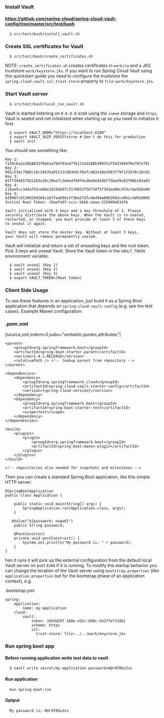 ### Install Vault

#### https://github.com/spring-cloud/spring-cloud-vault-config/tree/master/src/test/bash

```
  $ src/test/bash/install_vault.sh
```

### Create SSL certificates for Vault

```
  $ src/test/bash/create_certificates.sh
```

NOTE: `create_certificates.sh` creates certificates in `work/ca` and a JKS truststore `work/keystore.jks`. If you want to run Spring Cloud Vault using this quickstart guide you need to configure the truststore the `spring.cloud.vault.ssl.trust-store` property to `file:work/keystore.jks`.

### Start Vault server

```
  $ src/test/bash/local_run_vault.sh
```

Vault is started listening on `0.0.0.0:8200` using the `inmem` storage and
`https`.
Vault is sealed and not initialized when starting up
so you need to initialize it first.

```
  $ export VAULT_ADDR="https://localhost:8200"
  $ export VAULT_SKIP_VERIFY=true # Don't do this for production
  $ vault init
```

You should see something like:

```
Key 1: 7149c6a2e16b8833f6eb1e76df03e47f6113a3288b3093faf5033d44f0e70fe701
Key 2: 901c534c7988c18c20435a85213c683bdcf0efcd82e38e2893779f152978c18c02
Key 3: 03ff3948575b1165a20c20ee7c3e6edf04f4cdbe0e82dbff5be49c63f98bc03a03
Key 4: 216ae5cc3ddaf93ceb8e1d15bb9fc3176653f5b738f5f3d1ee00cd7dccbe926e04
Key 5: b2898fc8130929d569c1677ee69dc5f3be57d7c4b494a6062693ce0b1c4d93d805
Initial Root Token: 19aefa97-cccc-bbbb-aaaa-225940e63d76

Vault initialized with 5 keys and a key threshold of 3. Please
securely distribute the above keys. When the Vault is re-sealed,
restarted, or stopped, you must provide at least 3 of these keys
to unseal it again.

Vault does not store the master key. Without at least 3 keys,
your Vault will remain permanently sealed.
```

Vault will initialize and return a set of unsealing keys and the root token.
Pick 3 keys and unseal Vault. Store the Vault token in the `VAULT_TOKEN`
 environment variable.

```
  $ vault unseal (Key 1)
  $ vault unseal (Key 2)
  $ vault unseal (Key 3)
  $ export VAULT_TOKEN=(Root token)
```

### Client Side Usage

To use these features in an application, just build it as a Spring
Boot application that depends on `spring-cloud-vault-config` (e.g. see
the test cases). Example Maven configuration:

### .pom.xml

[source,xml,indent=0,subs="verbatim,quotes,attributes"]
```
<parent>
    <groupId>org.springframework.boot</groupId>
    <artifactId>spring-boot-starter-parent</artifactId>
    <version>1.4.1.RELEASE</version>
    <relativePath /> <!-- lookup parent from repository -->
</parent>

<dependencies>
    <dependency>
        <groupId>org.springframework.cloud</groupId>
        <artifactId>spring-cloud-vault-starter-config</artifactId>
        <version>{spring-cloud-version}</version>
    </dependency>
    <dependency>
        <groupId>org.springframework.boot</groupId>
        <artifactId>spring-boot-starter-test</artifactId>
        <scope>test</scope>
    </dependency>
</dependencies>

<build>
    <plugins>
        <plugin>
            <groupId>org.springframework.boot</groupId>
            <artifactId>spring-boot-maven-plugin</artifactId>
        </plugin>
    </plugins>
</build>

<!-- repositories also needed for snapshots and milestones -->
```

Then you can create a standard Spring Boot application, like this simple HTTP server:

```
@SpringBootApplication
public class Application {

    public static void main(String[] args) {
        SpringApplication.run(Application.class, args);
    }

   @Value("${password: nopwd}")
    public String password;

    @PostConstruct
    private void postConstruct() {
        System.out.println("My password is: " + password);
    }
}
```
hen it runs it will pick up the external configuration from the
default local Vault server on port `8200` if it is running. To modify
the startup behavior you can change the location of the Vault server
using `bootstrap.properties` (like `application.properties` but for
the bootstrap phase of an application context), e.g.

.bootstrap.yml

```
spring:
    application:
        name: my-application
    cloud:
        vault:
            token: 3d5dd20f-160e-e52c-890c-54377e713db1
            scheme: https
            ssl:
              trust-store: file:../../work/keystore.jks
```
### Run spring boot app

#### Before running application write test data to vault
```
  $ vault write secret/my-application password=H@rdT0Gu3ss
```
#### Run application
```
  mvn spring-boot:run
```
#### Optput
```
  My password is: H@rdT0Gu3ss
```
